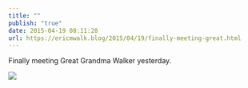 ```yaml
---
title: ""
publish: "true"
date: 2015-04-19 08:11:28
url: https://ericmwalk.blog/2015/04/19/finally-meeting-great.html
---
```


Finally meeting Great Grandma Walker yesterday.

![](https://ericmwalk.blog/uploads/2022/e52fff5c87.jpg)
